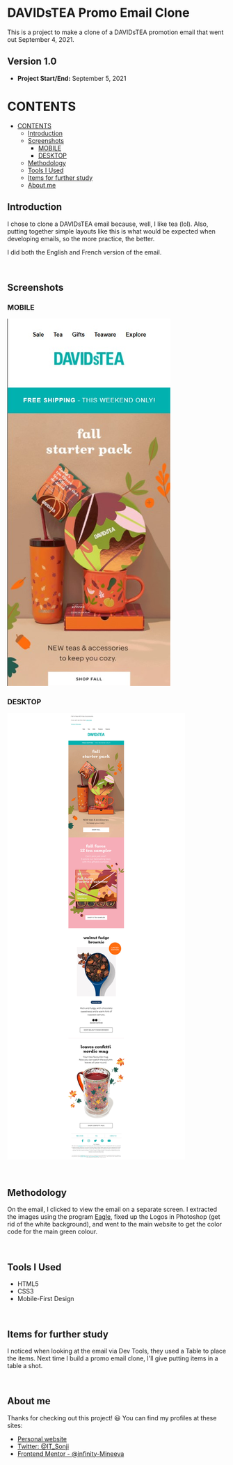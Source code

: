 # DAVIDsTEA Promo Email Clone<!-- omit in toc -->

This is a project to make a clone of a DAVIDsTEA promotion email that went out September 4, 2021.


## Version 1.0<!-- omit in toc -->

- **Project Start/End:** September 5, 2021


# CONTENTS
- [CONTENTS](#contents)
  - [Introduction](#introduction)
  - [Screenshots](#screenshots)
    - [MOBILE](#mobile)
    - [DESKTOP](#desktop)
  - [Methodology](#methodology)
  - [Tools I Used](#tools-i-used)
  - [Items for further study](#items-for-further-study)
  - [About me](#about-me)
 

Introduction
---

I chose to clone a DAVIDsTEA email because, well, I like tea (lol). Also, putting together simple layouts like this is what would be expected when developing emails, so the more practice, the better.

I did both the English and French version of the email.


<br>


Screenshots
---

### MOBILE

![image](images/SCREENSHOTS/MOBILE_VIEW.jpg)


### DESKTOP

![image](images/SCREENSHOTS/FULLSCREEN_DESKTOP.png)

<br>

Methodology
---

On the email, I clicked to view the email on a separate screen. I extracted the images using the program [Eagle](https://eagle.cool/), fixed up the Logos in Photoshop (get rid of the white background), and went to the main website to get the color code for the main green colour.

<br>

Tools I Used
---
- HTML5
- CSS3
- Mobile-First Design

<br>


Items for further study
---

I noticed when looking at the email via Dev Tools, they used a Table to place the items. Next time I build a promo email clone, I'll give putting items in a table a shot. 

<br>

About me
---

Thanks for checking out this project! 😃 You can find my profiles at these sites:

- [Personal website](www.sonjigoodman.com)
- [Twitter: @IT_Sonji](https://twitter.com/sonji_it)
- [Frontend Mentor - @infinity-Mineeva](https://www.frontendmentor.io/profile/Infinity-Mineeva)
